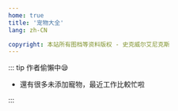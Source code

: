 ```yaml
---
home: true
title: '宠物大全'
lang: zh-CN

copyright: 本站所有图档等资料版权 - 史克威尔艾尼克斯
---
```


::: tip 作者偷懶中😪

- 還有很多未添加寵物，最近工作比較忙啦

:::

<Pets />




